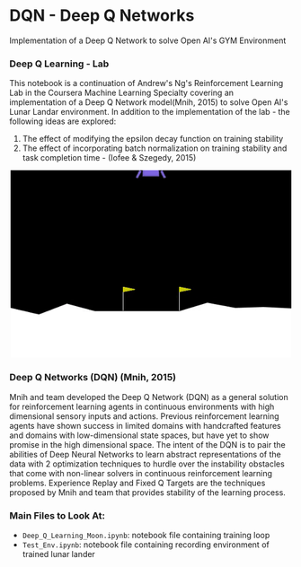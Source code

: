 # DQN - Deep Q Networks
Implementation of a Deep Q Network to solve Open AI's GYM Environment 

### Deep Q Learning - Lab
This notebook is a continuation of Andrew's Ng's Reinforcement Learning Lab in the Coursera Machine Learning Specialty covering an implementation of a Deep Q Network model(Mnih, 2015) to solve Open AI's Lunar Landar environment.
In addition to the implementation of the lab - the following ideas are explored:

1. The effect of modifying the epsilon decay function on training stability
2. The effect of incorporating batch normalization on training stability and task completion time - (Iofee & Szegedy, 2015)



<div align = 'center'>
    <img src="/rl-video-episode-2-ezgif.com-video-to-gif-converter.gif" alt="Trained Lunar Lander Rendering" width="500">
</div>



### Deep Q Networks (DQN) (Mnih, 2015)
Mnih and team developed the Deep Q Network (DQN) as a general solution for reinforcement learning agents in continuous environments with high dimensional sensory inputs and actions. Previous reinforcement learning agents have shown success in limited domains with handcrafted features and domains with low-dimensional state spaces, but have yet to show promise in the high dimensional space. The intent of the DQN is to pair the abilities of Deep Neural Networks to learn abstract representations of the data with 2 optimization techniques to hurdle over the instability obstacles that come with non-linear solvers in continuous reinforcement learning problems. Experience Replay and Fixed Q Targets are the techniques proposed by Mnih and team that provides stability of the learning process.

### Main Files to Look At: 
- `Deep_Q_Learning_Moon.ipynb`: notebook file containing training loop
- `Test_Env.ipynb`: notebook file containing recording environment of trained lunar lander
